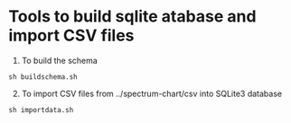 # Tools to build sqlite atabase and import CSV files

1. To build the schema

```
sh buildschema.sh
```

2. To import CSV files from ../spectrum-chart/csv into SQLite3 database

```
sh importdata.sh
```
